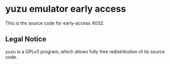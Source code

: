 yuzu emulator early access
=============

This is the source code for early-access 4032.

## Legal Notice

yuzu is a GPLv3 program, which allows fully free redistribution of its source code.